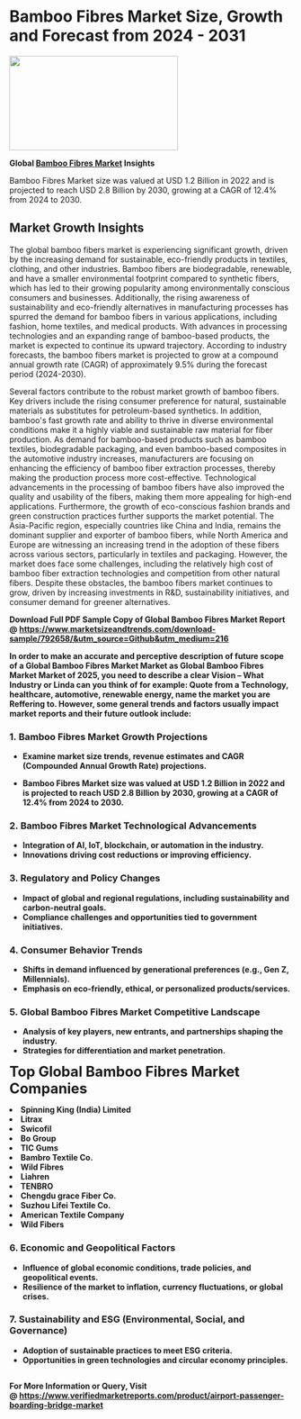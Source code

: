 <H1>Bamboo Fibres Market Size, Growth and Forecast from 2024 - 2031</H1><img class="aligncenter size-medium wp-image-584254" src="https://thirdeyenews.in/wp-content/uploads/2024/09/Global-Market-Research-300x168.jpeg" alt="" width="300" height="168" /><p><strong>Global&nbsp;<a href="https://www.marketsizeandtrends.com/download-sample/792658/&amp;utm_source=Github&utm_medium=216">Bamboo Fibres Market</a> Insights</strong></p><p>Bamboo Fibres Market size was valued at USD 1.2 Billion in 2022 and is projected to reach USD 2.8 Billion by 2030, growing at a CAGR of 12.4% from 2024 to 2030.</p><p><h2>Market Growth Insights</h2> <p>The global bamboo fibers market is experiencing significant growth, driven by the increasing demand for sustainable, eco-friendly products in textiles, clothing, and other industries. Bamboo fibers are biodegradable, renewable, and have a smaller environmental footprint compared to synthetic fibers, which has led to their growing popularity among environmentally conscious consumers and businesses. Additionally, the rising awareness of sustainability and eco-friendly alternatives in manufacturing processes has spurred the demand for bamboo fibers in various applications, including fashion, home textiles, and medical products. With advances in processing technologies and an expanding range of bamboo-based products, the market is expected to continue its upward trajectory. According to industry forecasts, the bamboo fibers market is projected to grow at a compound annual growth rate (CAGR) of approximately 9.5% during the forecast period (2024-2030).</p> <p><strong></strong></p> <p>Several factors contribute to the robust market growth of bamboo fibers. Key drivers include the rising consumer preference for natural, sustainable materials as substitutes for petroleum-based synthetics. In addition, bamboo's fast growth rate and ability to thrive in diverse environmental conditions make it a highly viable and sustainable raw material for fiber production. As demand for bamboo-based products such as bamboo textiles, biodegradable packaging, and even bamboo-based composites in the automotive industry increases, manufacturers are focusing on enhancing the efficiency of bamboo fiber extraction processes, thereby making the production process more cost-effective. Technological advancements in the processing of bamboo fibers have also improved the quality and usability of the fibers, making them more appealing for high-end applications. Furthermore, the growth of eco-conscious fashion brands and green construction practices further supports the market potential. The Asia-Pacific region, especially countries like China and India, remains the dominant supplier and exporter of bamboo fibers, while North America and Europe are witnessing an increasing trend in the adoption of these fibers across various sectors, particularly in textiles and packaging. However, the market does face some challenges, including the relatively high cost of bamboo fiber extraction technologies and competition from other natural fibers. Despite these obstacles, the bamboo fibers market continues to grow, driven by increasing investments in R&D, sustainability initiatives, and consumer demand for greener alternatives.</p> <p><strong></p><p><span class=""><strong>Download Full PDF Sample Copy of Global Bamboo Fibres Market Report</strong> @ <a href="https://www.marketsizeandtrends.com/download-sample/792658/&amp;utm_source=Github&utm_medium=216" target="_blank">https://www.marketsizeandtrends.com/download-sample/792658/&amp;utm_source=Github&utm_medium=216</a></span></p><p>In order to make an accurate and perceptive description of future scope of a Global&nbsp;Bamboo Fibres Market Market as Global&nbsp;Bamboo Fibres Market Market of 2025, you need to describe a clear Vision &ndash; What Industry or Linda can you think of for example: Quote from a Technology, healthcare, automotive, renewable energy, name the market you are Reffering to. However, some general trends and factors usually impact market reports and their future outlook include:</p><h3>1.&nbsp;<strong>Bamboo Fibres Market Growth Projections</strong></h3><ul><li>Examine market size trends, revenue estimates and CAGR (Compounded Annual Growth Rate) projections.</li><li><p>Bamboo Fibres Market size was valued at USD 1.2 Billion in 2022 and is projected to reach USD 2.8 Billion by 2030, growing at a CAGR of 12.4% from 2024 to 2030.</p></li></ul><h3>2.&nbsp;<strong>Bamboo Fibres Market Technological Advancements</strong></h3><ul><li>Integration of AI, IoT, blockchain, or automation in the industry.</li><li>Innovations driving cost reductions or improving efficiency.</li></ul><h3>3.&nbsp;<strong>Regulatory and Policy Changes</strong></h3><ul><li>Impact of global and regional regulations, including sustainability and carbon-neutral goals.</li><li>Compliance challenges and opportunities tied to government initiatives.</li></ul><h3>4.&nbsp;<strong>Consumer Behavior Trends</strong></h3><ul><li>Shifts in demand influenced by generational preferences (e.g., Gen Z, Millennials).</li><li>Emphasis on eco-friendly, ethical, or personalized products/services.</li></ul><h3>5.&nbsp;<strong>Global Bamboo Fibres Market Competitive Landscape</strong></h3><ul><li>Analysis of key players, new entrants, and partnerships shaping the industry.</li><li>Strategies for differentiation and market penetration.</li></ul><p data-pm-slice="1 1 []"><span style="color: inherit; font-family: inherit; font-size: 25px;">Top Global Bamboo Fibres Market Companies</span></p><div class="" data-test-id=""><p><li>Spinning King (India) Limited</li><li> Litrax</li><li> Swicofil</li><li> Bo Group</li><li> TIC Gums</li><li> Bambro Textile Co.</li><li> Wild Fibres</li><li> Liahren</li><li> TENBRO</li><li> Chengdu grace Fiber Co.</li><li> Suzhou Lifei Textile Co.</li><li> American Textile Company</li><li> Wild Fibers</li></p></div><h3>6.&nbsp;<strong>Economic and Geopolitical Factors</strong></h3><ul><li>Influence of global economic conditions, trade policies, and geopolitical events.</li><li>Resilience of the market to inflation, currency fluctuations, or global crises.</li></ul><h3>7.&nbsp;<strong>Sustainability and ESG (Environmental, Social, and Governance)</strong></h3><ul><li>Adoption of sustainable practices to meet ESG criteria.</li><li>Opportunities in green technologies and circular economy principles.</li></ul><h2><strong style="font-size: 14px;">For More Information or Query, Visit @&nbsp;</strong><a style="background-color: #ffffff; font-size: 14px;" href="https://www.marketsizeandtrends.com/report/bamboo-fibres-market/" target="_blank">https://www.verifiedmarketreports.com/product/airport-passenger-boarding-bridge-market</a></h2>
